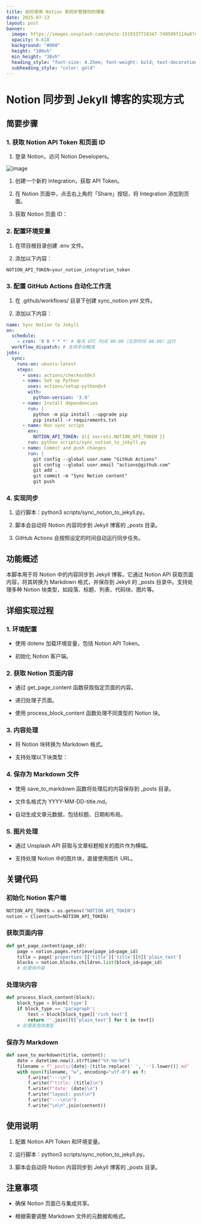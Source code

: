 ```yaml
---
title: 如何使用 Notion 来同步管理你的博客
date: 2025-07-13
layout: post
banner:
  image: https://images.unsplash.com/photo-1519337718347-749509f114a8?crop=entropy&cs=tinysrgb&fit=max&fm=jpg&ixid=M3w2OTIwMzJ8MHwxfHJhbmRvbXx8fHx8fHx8fDE3NTIzOTUyMjR8&ixlib=rb-4.1.0&q=80&w=1080
  opacity: 0.618
  background: "#000"
  height: "100vh"
  min_height: "38vh"
  heading_style: "font-size: 4.25em; font-weight: bold; text-decoration: underline"
  subheading_style: "color: gold"
---
```


# Notion 同步到 Jekyll 博客的实现方式

## 简要步骤

### 1. 获取 Notion API Token 和页面 ID

1. 登录 Notion，访问 Notion Developers。

![image](https://prod-files-secure.s3.us-west-2.amazonaws.com/a7a0cc5a-89b9-4cda-8686-1fba0ca52f40/d19c1afe-dea5-4312-9333-786b0ba83054/image.png?X-Amz-Algorithm=AWS4-HMAC-SHA256&X-Amz-Content-Sha256=UNSIGNED-PAYLOAD&X-Amz-Credential=ASIAZI2LB466UIYUPRNN%2F20250713%2Fus-west-2%2Fs3%2Faws4_request&X-Amz-Date=20250713T082704Z&X-Amz-Expires=3600&X-Amz-Security-Token=IQoJb3JpZ2luX2VjEPf%2F%2F%2F%2F%2F%2F%2F%2F%2F%2FwEaCXVzLXdlc3QtMiJIMEYCIQC7GVYl8hphh2Ec2TDYQniaXLLTAlpaxozgUFGAv%2BFNwAIhAOV22vrwt%2FssDFWw7G9CdEL9YgaMNvWuZIGA0RuvUNswKv8DCBAQABoMNjM3NDIzMTgzODA1IgyzWxskcIL1gyXNH9Aq3APG3OKEYcC%2Bh7cm%2Bqb7GRqIsb3sxDrAA6HCcC40hZpWjDr3wHndgm7wbQJkTLuORULFViZ9Wm06%2ByCVU7KvlaqyxwAQY%2B0OfOYv9QQieUYq5QW3Vv9KKJHFQGjv%2FQldRKjhwRteGaxq9%2BBj0ePCGzLP98XsGguC4bxTMkt%2FD%2B2zC%2BBqzahBqIe8RI4xGyofLzaki2WJo3BbD7tI4MW68fhf0%2F7T7%2B8U2oOUsOqrHisYGVHR%2FNaYwe0NUxzLj4ZNv1nwd3EFhwvJSi4XUeJulUbfvDQzi5uzayMIakJWHe0sB06p9Ut%2FKjrqe%2FebG9755rdjoZIp6499gSkEIwQoDife8YCVeiZE2ws3CUGRIJehThkX60qnt%2BxA21grLEggZFgpa6hn6BzOLF1%2FnkKikN67Vwcr%2FCIZj3L63sWS4LURedZqm9ZEQGU5W9cJVglvuhdNfLwh4hTgJlpzn5KmV7xUS7HS9cbmR%2BJ4%2B1DnRdnWCxiLZ3GLe5ywh3uI0P3OC6XU6bE7KnHR25VLmAornAburFzPhHtxWRo70RQBsGMk%2BX8jdrdCxOG%2Bz6q8GGSP0v04KrcLD0fCMFpdesWb%2F1KieUCxYj1AKvNKpXfbEqGfKFVvfEH6FwEQi552WDDwo83DBjqkAY8jq%2BV0VtIvR4Ya7KZAf9kOb9h%2Bk%2FqOxyzyTSPb5mXLA1XGxgQxm4eUKNkgf15iHyqkIBZAN5VFfbrDISuvWH2YNiMTApxugYn6Y8HLGGr4GYVNl5HuZODoXC4qR8RhlXdQB878tlFcqxRxfIyKVmDqXAAJkYa4keLZzuzB9oeZiC8CCFRVRLOkicDcjXtxZGYdEm2k%2BS7Ld%2BcTqsB3v4VvlM%2B%2B&X-Amz-Signature=62f685eb61759aca11cbdd6c8565bc28f5740fe745947bab30faea78b5382fd4&X-Amz-SignedHeaders=host&x-amz-checksum-mode=ENABLED&x-id=GetObject)

1. 创建一个新的 Integration，获取 API Token。

1. 在 Notion 页面中，点击右上角的「Share」按钮，将 Integration 添加到页面。

1. 获取 Notion 页面 ID：


### 2. 配置环境变量

1. 在项目根目录创建 .env 文件。

1. 添加以下内容：

```javascript
NOTION_API_TOKEN=your_notion_integration_token
```

### 3. 配置 GitHub Actions 自动化工作流

1. 在 .github/workflows/ 目录下创建 sync_notion.yml 文件。

1. 添加以下内容：

```yaml
name: Sync Notion to Jekyll
on:
  schedule:
    - cron: '0 0 * * *' # 每天 UTC 时间 00:00（北京时间 08:00）运行
  workflow_dispatch: # 支持手动触发
jobs:
  sync:
    runs-on: ubuntu-latest
    steps:
      - uses: actions/checkout@v3
      - name: Set up Python
        uses: actions/setup-python@v4
        with:
          python-version: '3.9'
      - name: Install dependencies
        run: |
          python -m pip install --upgrade pip
          pip install -r requirements.txt
      - name: Run sync script
        env:
          NOTION_API_TOKEN: ${{ secrets.NOTION_API_TOKEN }}
        run: python scripts/sync_notion_to_jekyll.py
      - name: Commit and push changes
        run: |
          git config --global user.name "GitHub Actions"
          git config --global user.email "actions@github.com"
          git add .
          git commit -m "Sync Notion content"
          git push
```

### 4. 实现同步

1. 运行脚本：python3 scripts/sync_notion_to_jekyll.py。

1. 脚本会自动将 Notion 内容同步到 Jekyll 博客的 _posts 目录。

1. GitHub Actions 会按照设定的时间自动运行同步任务。

## 功能概述

本脚本用于将 Notion 中的内容同步到 Jekyll 博客。它通过 Notion API 获取页面内容，将其转换为 Markdown 格式，并保存到 Jekyll 的 _posts 目录中。支持处理多种 Notion 块类型，如段落、标题、列表、代码块、图片等。

## 详细实现过程

### 1. 环境配置

- 使用 dotenv 加载环境变量，包括 Notion API Token。

- 初始化 Notion 客户端。

### 2. 获取 Notion 页面内容

- 通过 get_page_content 函数获取指定页面的内容。

- 递归处理子页面。

- 使用 process_block_content 函数处理不同类型的 Notion 块。

### 3. 内容处理

- 将 Notion 块转换为 Markdown 格式。

- 支持处理以下块类型：


### 4. 保存为 Markdown 文件

- 使用 save_to_markdown 函数将处理后的内容保存到 _posts 目录。

- 文件名格式为 YYYY-MM-DD-title.md。

- 自动生成文章元数据，包括标题、日期和布局。

### 5. 图片处理

- 通过 Unsplash API 获取与文章标题相关的图片作为横幅。

- 支持处理 Notion 中的图片块，直接使用图片 URL。

## 关键代码

### 初始化 Notion 客户端

```python
NOTION_API_TOKEN = os.getenv("NOTION_API_TOKEN")
notion = Client(auth=NOTION_API_TOKEN)
```

### 获取页面内容

```python
def get_page_content(page_id):
    page = notion.pages.retrieve(page_id=page_id)
    title = page['properties']['title']['title'][0]['plain_text']
    blocks = notion.blocks.children.list(block_id=page_id)
    # 处理块内容
```

### 处理块内容

```python
def process_block_content(block):
    block_type = block['type']
    if block_type == 'paragraph':
        text = block[block_type]['rich_text']
        return ''.join([t['plain_text'] for t in text])
    # 处理其他块类型
```

### 保存为 Markdown

```python
def save_to_markdown(title, content):
    date = datetime.now().strftime("%Y-%m-%d")
    filename = f"_posts/{date}-{title.replace(' ', '-').lower()}.md"
    with open(filename, "w", encoding="utf-8") as f:
        f.write("---\n")
        f.write(f"title: {title}\n")
        f.write(f"date: {date}\n")
        f.write("layout: post\n")
        f.write("---\n\n")
        f.write("\n\n".join(content))
```

## 使用说明

1. 配置 Notion API Token 和环境变量。

1. 运行脚本：python3 scripts/sync_notion_to_jekyll.py。

1. 脚本会自动将 Notion 内容同步到 Jekyll 博客的 _posts 目录。

## 注意事项

- 确保 Notion 页面已与集成共享。

- 根据需要调整 Markdown 文件的元数据和格式。